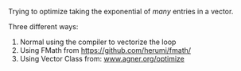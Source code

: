 Trying to optimize taking the exponential of _many_ entries in a vector.

Three different ways:

1.  Normal using the compiler to vectorize the loop
2.  Using FMath from https://github.com/herumi/fmath/
3.  Using Vector Class from: www.agner.org/optimize
